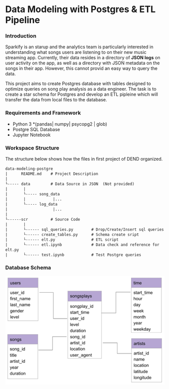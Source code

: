 
# Data Modeling with Postgres & ETL Pipeline

### Introduction 
Sparkify is an starup and the analytics team is particularly interested in understanding what songs users are listening to on their new music streaming app. Currently, their data resides in a directory of **JSON logs** on user activity on the app, as well as a directory with JSON metadata on the songs in their app. However, this cannot provid an easy way to query the data.

This project aims to create Postgres database with tables designed to optimize queries on song play analysis as a data engineer. The task is to create a star schema for Postgres and develop an ETL pipleine which will transfer the data from local files to the database.

### Requirements and Framework 
- Python 3  *(pandas| numpy| psycopg2 | glob) 
- Postgre SQL Database 
-  Jupyter Notebook

### Workspace Structure 
The structure below shows how the files in first project of DEND organized. 
``` 
data-modeling-postgre 
|      README.md    # Project Description 
|
└----- data         # Data Source in JSON  (Not provided)
|       |     
|       └----- song_data   
|       |            |...   
|       └----- log_data    
|                    |...    
|     
└------scr          # Source Code 
|       |   
|       └------ sql_queries.py        # Drop/Create/Insert sql queries 
|       └------ create_tables.py      # Schema create sript
|       └------ elt.py                # ETL script
|       └------ etl.ipynb             # Data check and reference for elt.py
|       └------ test.ipynb            # Test Postgre queries 
```
 
### Database Schema 
![Star Schema](https://github.com/Yuexi-Li/Data-Engineering/blob/master/DataModeling-Postgres/star_schema.jpg)

